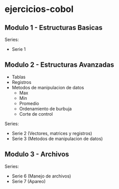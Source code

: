# ejercicios-cobol

## Modulo 1 - Estructuras Basicas

Series:
* Serie 1

## Modulo 2 - Estructuras Avanzadas

* Tablas
* Registros
* Metodos de manipulacion de datos 
    - Max
    - Min 
    - Promedio
    - Ordenamiento de burbuja
    - Corte de control

Series:
 * Serie 2 (Vectores, matrices y registros)
 * Serie 3 (Metodos de manipulacion de datos)

## Modulo 3 - Archivos

Series:
 * Serie 6 (Manejo de archivos)
 * Serie 7 (Apareo)
